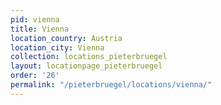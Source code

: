 ```yaml
---
pid: vienna
title: Vienna
location_country: Austria
location_city: Vienna
collection: locations_pieterbruegel
layout: locationpage_pieterbruegel
order: '26'
permalink: "/pieterbruegel/locations/vienna/"
---
```

